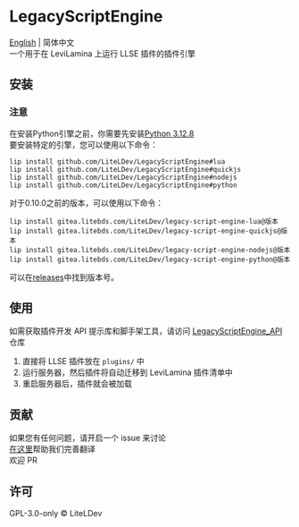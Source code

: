 # LegacyScriptEngine

[English](README.md) | 简体中文  
一个用于在 LeviLamina 上运行 LLSE 插件的插件引擎

## 安装

### 注意

在安装Python引擎之前，你需要先安装[Python 3.12.8](https://www.python.org/downloads/release/python-3128/)  
要安装特定的引擎，您可以使用以下命令：
```shell
lip install github.com/LiteLDev/LegacyScriptEngine#lua
lip install github.com/LiteLDev/LegacyScriptEngine#quickjs
lip install github.com/LiteLDev/LegacyScriptEngine#nodejs
lip install github.com/LiteLDev/LegacyScriptEngine#python
```
对于0.10.0之前的版本，可以使用以下命令：
```shell
lip install gitea.litebds.com/LiteLDev/legacy-script-engine-lua@版本
lip install gitea.litebds.com/LiteLDev/legacy-script-engine-quickjs@版本
lip install gitea.litebds.com/LiteLDev/legacy-script-engine-nodejs@版本
lip install gitea.litebds.com/LiteLDev/legacy-script-engine-python@版本
```
可以在[releases](https://github.com/LiteLDev/LegacyScriptEngine/releases)中找到版本号。

## 使用

如需获取插件开发 API 提示库和脚手架工具，请访问 [LegacyScriptEngine_API](https://github.com/LiteLDev/LegacyScriptEngine_API) 仓库

1. 直接将 LLSE 插件放在 `plugins/` 中
2. 运行服务器，然后插件将自动迁移到 LeviLamina 插件清单中
3. 重启服务器后，插件就会被加载

## 贡献

如果您有任何问题，请开启一个 issue 来讨论  
[在这里](https://crowdin.com/project/legacyscriptengine)帮助我们完善翻译  
欢迎 PR

## 许可

GPL-3.0-only © LiteLDev
